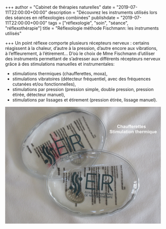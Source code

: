+++
author = "Cabinet de thérapies naturelles"
date = "2019-07-11T22:00:00+00:00"
description = "Découvrez les instruments utilisés lors des séances en réflexologies combinées"
publishdate = "2019-07-11T22:00:00+00:00"
tags = ["réflexologie", "soin", "séance", "réflexothérapie"]
title = "Réflexologie méthode Fischmann: les instruments utilisés"

+++
Un point réflexe comporte plusieurs récepteurs nerveux : certains réagissent à la chaleur, d’autre à la pression, d’autre encore aux vibrations, à l’effleurement, à l’étirement... D’où le choix de Mme Fischmann d’utiliser des instruments permettant de s’adresser aux différents récepteurs nerveux grâce à des stimulations manuelles et instrumentales:

* stimulations thermiques (chaufferettes, moxa), 
* stimulations vibratoires (détecteur fréquentiel, avec des fréquences cutanées et/ou fonctionnelles), 
* stimulations par pression (pression simple, double pression, pression étirée, détecteur manuel), 
* stimulations par lissages et étirement (pression étirée, lissage manuel).

![](/IMG_0709.JPG)